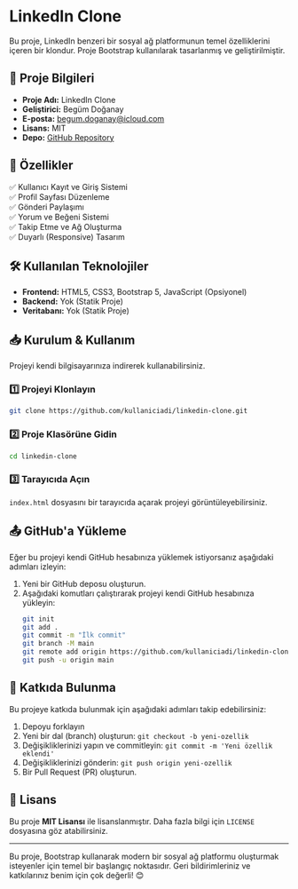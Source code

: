# LinkedIn Clone



Bu proje, LinkedIn benzeri bir sosyal ağ platformunun temel özelliklerini içeren bir klondur. Proje Bootstrap kullanılarak tasarlanmış ve geliştirilmiştir.

## 📌 Proje Bilgileri
- **Proje Adı:** LinkedIn Clone
- **Geliştirici:** Begüm Doğanay
- **E-posta:** [begum.doganay@icloud.com](mailto:begum.doganay@icloud.com)
- **Lisans:** MIT
- **Depo:** [GitHub Repository](https://github.com/kullaniciadi/linkedin-clone)

## 🚀 Özellikler
✅ Kullanıcı Kayıt ve Giriş Sistemi  
✅ Profil Sayfası Düzenleme  
✅ Gönderi Paylaşımı  
✅ Yorum ve Beğeni Sistemi  
✅ Takip Etme ve Ağ Oluşturma  
✅ Duyarlı (Responsive) Tasarım  

## 🛠️ Kullanılan Teknolojiler
- **Frontend:** HTML5, CSS3, Bootstrap 5, JavaScript (Opsiyonel)
- **Backend:** Yok (Statik Proje) 
- **Veritabanı:** Yok (Statik Proje)

## 📥 Kurulum & Kullanım
Projeyi kendi bilgisayarınıza indirerek kullanabilirsiniz.

### 1️⃣ Projeyi Klonlayın
```bash
git clone https://github.com/kullaniciadi/linkedin-clone.git
```

### 2️⃣ Proje Klasörüne Gidin
```bash
cd linkedin-clone
```

### 3️⃣ Tarayıcıda Açın
`index.html` dosyasını bir tarayıcıda açarak projeyi görüntüleyebilirsiniz.

## 📤 GitHub'a Yükleme
Eğer bu projeyi kendi GitHub hesabınıza yüklemek istiyorsanız aşağıdaki adımları izleyin:

1. Yeni bir GitHub deposu oluşturun.
2. Aşağıdaki komutları çalıştırarak projeyi kendi GitHub hesabınıza yükleyin:
   ```bash
   git init
   git add .
   git commit -m "İlk commit"
   git branch -M main
   git remote add origin https://github.com/kullaniciadi/linkedin-clone.git
   git push -u origin main
   ```

## 🤝 Katkıda Bulunma
Bu projeye katkıda bulunmak için aşağıdaki adımları takip edebilirsiniz:
1. Depoyu forklayın
2. Yeni bir dal (branch) oluşturun: `git checkout -b yeni-ozellik`
3. Değişikliklerinizi yapın ve commitleyin: `git commit -m 'Yeni özellik eklendi'`
4. Değişikliklerinizi gönderin: `git push origin yeni-ozellik`
5. Bir Pull Request (PR) oluşturun.

## 📜 Lisans
Bu proje **MIT Lisansı** ile lisanslanmıştır. Daha fazla bilgi için `LICENSE` dosyasına göz atabilirsiniz.

---
Bu proje, Bootstrap kullanarak modern bir sosyal ağ platformu oluşturmak isteyenler için temel bir başlangıç noktasıdır. Geri bildirimleriniz ve katkılarınız benim için çok değerli! 😊


